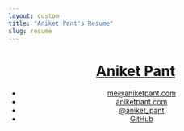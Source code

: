```yaml
---
layout: custom
title: "Aniket Pant's Resume"
slug: resume
---
```


<div class="wrapper wrapper--small">
  <div class="layout">
    <header class="layout__item  one-quarter   header-container">
      <h1 class="brand"><a class=" brand__link" href="/" rel="nofollow"><span class="part--former">Aniket</span> <span class="part--latter">Pant</span></a></h1>
      <nav>
        <ul class="tabs">
          <li class="tabs__item"><a class="tabs__link" href="mailto:me@aniketpant.com">me@aniketpant.com</a></li><!--
       --><li class="tabs__item"><a class="tabs__link" href="http://www.aniketpant.com">aniketpant.com</a></li><!--
       --><li class="tabs__item"><a class="tabs__link" href="https://twitter.com/aniket_pant">@aniket_pant</a></li><!--
       --><li class="tabs__item"><a class="tabs__link" href="https://github.com/aniketpant">GitHub</a></li>
        </ul>
      </nav>
    </header><!--

  --><div class="layout__item  three-quarters   main-container">
      <section class="section">
        <div class="section-heading">Experience</div>

        <div class="sub-section">
          <div class="organization"><a rel="nofollow" href="https://www.uber.com">Uber</a></div>
          <p class="byline">Software Engineering | January, 2016 &ndash; Present</p>
        </div>

        <div class="sub-section">
          <div class="organization"><a href="http://www.zomato.com">Zomato</a></div>
          <p class="byline">Software Engineer | June, 2014 &ndash; December, 2015</p>

          <div class="project">Online Ordering</div>
          <ul>
            <li>Created the entire platform for online ordering including the menu management system used by Zomato and restaurant managers.</li>
            <li>Built phone number verification service.</li>
            <li>Integrated multiple text messaging providers for different countries.</li>
            <li>Created the callcenter for allotment of orders across various cities and countries.</li>
          </ul>

          <div class="project">Data migration for MenuMania.co.nz</div>
          <ul>
            <li>Responsible for porting all of MenuMania&apos;s data to Zomato.</li>
            <li>Maintaining their API&apos;s after the migration was complete.</li>
            <li>URL redirections to maintain traffic coming to Zomato.</li>
          </ul>

          <div class="project">Data migration for Lunchtime.cz and Obedovat.sk</div>
          <ul>
            <li>Lunchtime and Obedovat had a feature called Daily Menus which is specific to Czech Republic and Slovakia. I was responsible for creating the same feature on Zomato.</li>
            <li>Porting and maintaining existing API&apos;s making use of the daily menu features.</li>
          </ul>

          <div class="project">Other work</div>
          <ul>
            <li>Responsible for timely code cleanups and performance optimisations to keep response time under check.</li>
            <li>Optimised and reworked a number of cron jobs and scripts that stopped working after data from Urbanspoon was migrated to Zomato.</li>
            <li>Service for generating PDFs which takes in HTML and used PhantomJS to render a PDF.</li>
            <li>Text messaging service which includes support for delivery status updates and asynchronous mode.</li>
            <li>Built a number of other features like user expertise, new notifications, etc.</li>
            <li>Wrote a new push notification system which allows scheduling of notifications based on database queries configures as rules. The new notification system also has a high throughput.</li>
          </ul>
        </div>

        <div class="sub-section">
          <div class="organization"><a rel="nofollow" href="https://www.instamojo.com">Instamojo</a></div>
          <p class="byline">Front End Consultant | September, 2013 &ndash; March, 2014</p>
          <p>Worked with the team remotely to develop a <a href="https://github.com/aniketpant/immoral">modal library</a> and the embed buttons given by Instamojo for remote checkout.</p>
        </div>

        <div class="sub-section">
          <div class="organization"><a rel="nofollow" href="http://webmutiny.in">Web Mutiny</a></div>
          <p class="byline">Lead Front End Developer | Nov, 2012 &ndash; May, 2013</p>
          <p>The major concentration of my work was building websites which have a strong foundation making them easier to scale. During my term at Web Mutiny, I worked on two projects &ndash; Instamojo and Current News.</p>
          <ul>
            <li>
              <strong><a rel="nofollow" href="https://www.instamojo.com">Instamojo</a></strong>
              <p>Created a static website design using Jekyll. inuit.css was used as the CSS framework as it provides a strong foundation for designing. All page templates and basic page designs were created by me.</p>
            </li>
            <li>
              <strong>Current News</strong>
              <p>Built a new child theme for Thesis. The theme had support for a new custom post type which was further associated with taxonomies of it&apos;s own. The features needed for creating the new site required the creation of a number of custom loops. We created a Custom Loop API of our own which made the creation of pages simpler. The theme also had a number of custom hooks created by us. Metabox support for custom post types was built using <a rel="nofollow" href="https://github.com/jaredatch/Custom-Metaboxes-and-Fields-for-WordPress">Custom Metaboxes and Fields for WordPress</a>.</p>
            </li>
          </ul>
        </div>
      </section>

      <section class="section">
        <div class="section-heading">Technical Skills</div>
        <dl>
          <dt><b>Front-end</b></dt>
          <dd>HTML(5), CSS(3), Sass/Less, jQuery</dd>
          <dt><b>Languages</b></dt>
          <dd>PHP, Go, JavaScript (Node.js)</dd>
          <dt><b>Databases</b></dt>
          <dd>MySQL, Redis, Cassandra</dd>
        </dl>
      </section>

      <section class="section">
        <div class="section-heading">Education</div>

        <div class="sub-section">
          <div class="organization">B.E (Hons) Mechanical Engineering</div>
          <p class="byline"><a href="http://universe.bits-pilani.ac.in">BITS Pilani</a> | 2010 &ndash; 2014</p>
        </div>
      </section>
    </div>
  </div>
</div>
